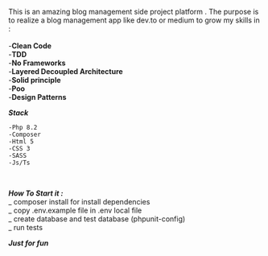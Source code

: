 This is an amazing blog management side project platform . The purpose is to realize a
blog management app like dev.to or medium to grow my skills in : <br> <br>
-**Clean Code** <br>
-**TDD** <br>
-**No Frameworks** <br>
-**Layered Decoupled Architecture** <br>
-**Solid principle** <br>
-**Poo** <br>
-**Design Patterns** <br>

***Stack***<br>

    -Php 8.2
    -Composer
    -Html 5 
    -CSS 3
    -SASS
    -Js/Ts
    

<br>

***_How To Start it :_***<br>
    _ composer install for install dependencies <br>
    _ copy .env.example file in .env local file <br>
    _ create database and test database (phpunit-config) <br>
    _ run tests

    

***Just for fun***


